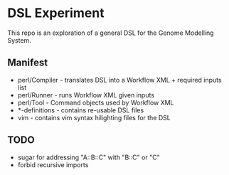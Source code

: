 # DSL Experiment

This repo is an exploration of a general DSL for the Genome Modelling System.


## Manifest
* perl/Compiler - translates DSL into a Workflow XML + required inputs list
* perl/Runner - runs Workflow XML given inputs
* perl/Tool - Command objects used by Workflow XML
* \*-definitions - contains re-usable DSL files
* vim - contains vim syntax hilighting files for the DSL


## TODO
- sugar for addressing "A::B::C" with "B::C" or "C"
- forbid recursive imports

